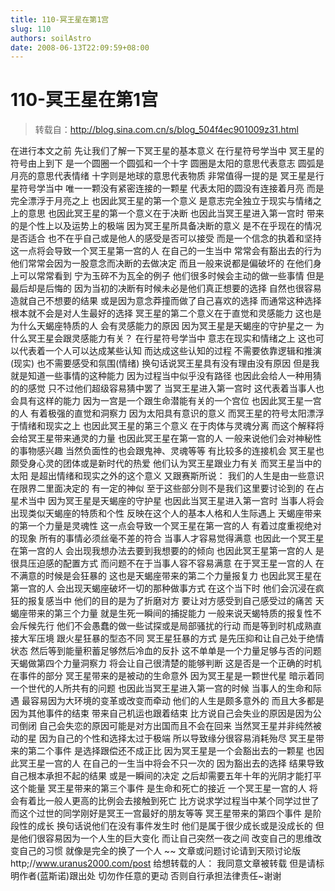 ```yaml
---
title: 110-冥王星在第1宫
slug: 110
authors: soilAstro
date: 2008-06-13T22:09:59+08:00
---
```

# 110-冥王星在第1宫

> 转载自：http://blog.sina.com.cn/s/blog_504f4ec901009z31.html

在进行本文之前
先让我们了解一下冥王星的基本意义
在行星符号学当中
冥王星的符号由上到下
是一个圆圈一个圆弧和一个十字
圆圈是太阳的意思代表意志
圆弧是月亮的意思代表情绪
十字则是地球的意思代表物质
非常值得一提的是
冥王星是行星符号学当中
唯一一颗没有紧密连接的一颗星
代表太阳的圆没有连接着月亮
而是完全漂浮于月亮之上
也因此冥王星的第一个意义
是意志完全独立于现实与情绪之上的意思
也因此冥王星的第一个意义在于决断
也因此当冥王星进入第一宫时
带来的是个性上以及运势上的极端
因为冥王星所具备决断的意义
是不在乎现在的情况是否适合
也不在乎自己或是他人的感受是否可以接受
而是一个信念的执着和坚持
这一点将会导致一个冥王星第一宫的人
在自己的一生当中
常常会有豁出去的行为
他们常常会因为一股意念而决断的去做决定
而且一般来说都是偏破坏的
在他们身上可以常常看到
宁为玉碎不为瓦全的例子
他们很多时候会主动的做一些事情
但是最后却是后悔的
因为当初的决断有时候未必是他们真正想要的选择
自然也很容易造就自己不想要的结果
或是因为意念莽撞而做了自己喜欢的选择
而通常这种选择
根本就不会是对人生最好的选择
冥王星的第二个意义在于直觉和灵感能力
这也是为什么天蝎座特质的人
会有灵感能力的原因
因为冥王星是天蝎座的守护星之一
为什么冥王星会跟灵感能力有关？
在行星符号学当中
意志在现实和情绪之上
这也可以代表着一个人可以达成某些认知
而达成这些认知的过程
不需要依靠逻辑和推演(现实)
也不需要感受和氛围(情绪)
换句话说冥王星具有没有理由没有原因
但是我就是知道一些事情的这种能力
因为过程当中似乎没有路径
也因此会给人一种用猜的的感觉
只不过他们超级容易猜中罢了
当冥王星进入第一宫时
这代表着当事人也会具有这样的能力
因为一宫是一个跟生命潜能有关的一个宫位
也因此冥王星一宫的人
有着极强的直觉和洞察力
因为太阳具有意识的意义
而冥王星的符号太阳漂浮于情绪和现实之上
也因此冥王星的第三个意义
在于肉体与灵魂分离
而这个解释将会给冥王星带来通灵的力量
也因此冥王星在第一宫的人
一般来说他们会对神秘性的事物感兴趣
当然负面性的也会跟鬼神、灵魂等等
有比较多的连接机会
冥王星也颇受身心灵的团体或是新时代的热爱
他们认为冥王星跟业力有关
而冥王星当中的太阳
是超出情绪和现实之外的这个意义
又跟赛斯所说：
我们的人生是由一些意识在限界二里面决定的
有一定的神似
至于这些部分则不是我们这里要讨论到的
在占星术当中
因为冥王星是天蝎座的守护星
也因此当冥王星进入第一宫时
当事人将会出现类似天蝎座的特质和个性
反映在这个人的基本人格和人生际遇上
天蝎座带来的第一个力量是灵魂性
这一点会导致一个冥王星在第一宫的人
有着过度重视绝对的现象
所有的事情必须丝毫不差的符合
当事人才容易觉得满意
也因此一个冥王星在第一宫的人
会出现我想办法去要到我想要的的倾向
也因此冥王星第一宫的人
是很具压迫感的配置方式
而问题不在于当事人容不容易满意
在于冥王星一宫的人
在不满意的时候是会狂暴的
这也是天蝎座带来的第二个力量报复力
也因此冥王星在第一宫的人
会出现天蝎座破坏一切的那种做事方式
在这个当下时
他们会沉浸在疯狂的报复感当中
他们的目的是为了折磨对方
要让对方感受到自己感受过的痛苦
天蝎座带来的第三个力量
就是生死一瞬间的捕捉能力
一般来说天蝎特质的报复性不会斥候先行
他们不会愚蠢的做一些试探或是局部骚扰的行动
而是等到时机成熟直接大军压境
跟火星狂暴的型态不同
冥王星狂暴的方式
是先压抑和让自己处于绝情状态
然后等到能量积蓄足够然后冷血的反扑
这不单单是一个力量足够与否的问题
天蝎做第四个力量洞察力
将会让自己很清楚的能够判断
这是否是一个正确的时机
在事件的部分
冥王星带来的是被动的生命意外
因为冥王星是一颗世代星
暗示着同一个世代的人所共有的问题
也因此当冥王星进入第一宫的时候
当事人的生命和际遇
最容易因为大环境的变革或改变而牵动
他们的人生是颇多意外的
而且大多都是因为其他事件的结束
带来自己机运也跟着结束
比方说自己会失业的原因是因为公司倒闭
自己会失恋的原因可能是对方出国而且不会在回来
当然冥王星并非纯然被动的星
因为自己的个性和选择太过于极端
所以导致缘分很容易消耗殆尽
冥王星带来的第二个事件
是选择跟偿还不成正比
因为冥王星是一个会豁出去的一颗星
也因此冥王星一宫的人
在自己的一生当中将会不只一次的
因为豁出去的选择
结果导致自己根本承担不起的结果
或是一瞬间的决定
之后却需要五年十年的光阴才能打平这个能量
冥王星带来的第三个事件
是生命和死亡的接近
一个冥王星一宫的人
将会有着比一般人更高的比例会去接触到死亡
比方说求学过程当中某个同学过世了
而这个过世的同学刚好是冥王一宫最好的朋友等等
冥王星带来的第四个事件
是阶段性的成长
换句话说他们在没有事件发生时
他们是属于很少成长或是没成长的
但是他们很容易因为一个人生的巨大变化
而让自己突然一夜之间
改变自己的思维改变自己的习惯
就像是完全的换了一个人
~~
文章或问题讨论请到天陨讨论版
http;//www.uranus2000.com/post
给想转载的人：
我同意文章被转载
但是请标明作者(蓝斯诺)跟出处
切勿作任意的更动
否则自行承担法律责任~谢谢


  